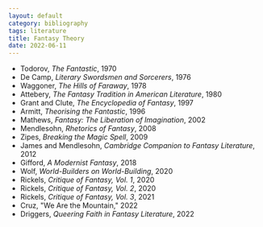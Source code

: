 ```yaml
---
layout: default
category: bibliography
tags: literature
title: Fantasy Theory
date: 2022-06-11
---
```


* Todorov, *The Fantastic*, 1970
* De Camp, *Literary Swordsmen and Sorcerers*, 1976
* Waggoner, *The Hills of Faraway*, 1978
* Attebery, *The Fantasy Tradition in American Literature*, 1980
* Grant and Clute, *The Encyclopedia of Fantasy*, 1997
* Armitt, *Theorising the Fantastic*, 1996
* Mathews, *Fantasy: The Liberation of Imagination*, 2002
* Mendlesohn, *Rhetorics of Fantasy*, 2008
* Zipes, *Breaking the Magic Spell*, 2009
* James and Mendlesohn, *Cambridge Companion to Fantasy Literature*, 2012
* Gifford, *A Modernist Fantasy*, 2018
* Wolf, *World-Builders on World-Building*, 2020
* Rickels, *Critique of Fantasy, Vol. 1*, 2020
* Rickels, *Critique of Fantasy, Vol. 2*, 2020
* Rickels, *Critique of Fantasy, Vol. 3*, 2021
* Cruz, "We Are the Mountain," 2022
* Driggers, *Queering Faith in Fantasy Literature*, 2022
